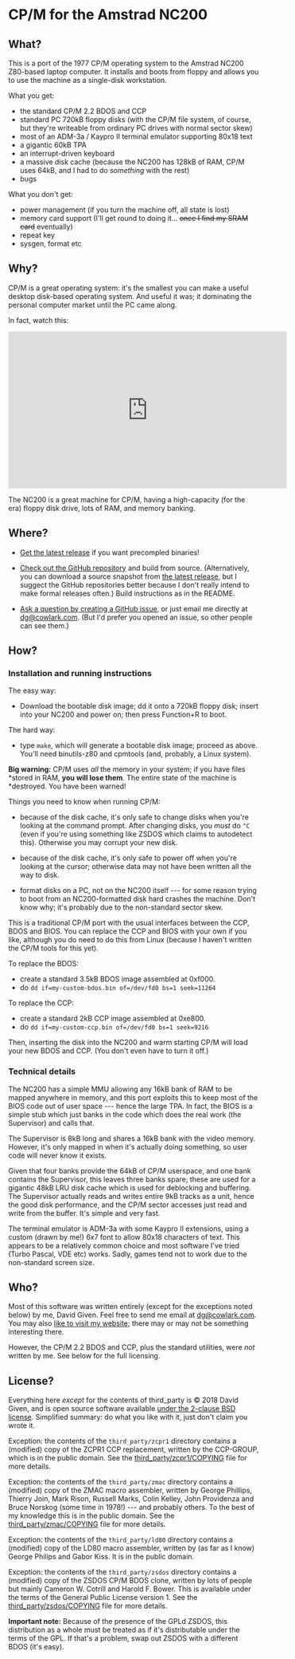 CP/M for the Amstrad NC200
==========================

What?
-----

This is a port of the 1977 CP/M operating system to the Amstrad NC200 Z80-based laptop
computer. It installs and boots from floppy and allows you to use the machine
as a single-disk workstation.

What you get:

- the standard CP/M 2.2 BDOS and CCP
- standard PC 720kB floppy disks (with the CP/M file system, of course, but they're writeable from ordinary PC drives with normal sector skew)
- most of an ADM-3a / Kaypro II terminal emulator supporting 80x18 text
- a gigantic 60kB TPA
- an interrupt-driven keyboard
- a massive disk cache (because the NC200 has 128kB of RAM, CP/M uses 64kB,
and I had to do _something_ with the rest)
- bugs

What you don't get:

- power management (if you turn the machine off, all state is lost)
- memory card support (I'll get round to doing it... ~~once I find my SRAM card~~ eventually)
- repeat key
- sysgen, format etc

Why?
----

CP/M is a great operating system: it's the smallest you can make a useful desktop disk-based operating system. And useful it was; it dominating the personal computer market until the PC came along.

In fact, watch this:

<iframe width="560" height="315" src="https://www.youtube.com/embed/FGWshrMZcCc" frameborder="0" allow="accelerometer; autoplay; encrypted-media; gyroscope; picture-in-picture" allowfullscreen></iframe>

The NC200 is a great machine for CP/M, having a high-capacity (for the era) floppy disk drive, lots of RAM, and memory banking.

Where?
------

- [Get the latest
release](https://github.com/davidgiven/nc200cpm/releases/latest) if you want
precompled binaries!

- [Check out the GitHub repository](http://github.com/davidgiven/nc200cpm)
and build from source. (Alternatively, you can download a source snapshot
from [the latest
release](https://github.com/davidgiven/nc200cpm/releases/latest), but I
suggect the GitHub repositories better because I don't really intend to make
formal releases often.) Build instructions as in the README.

- [Ask a question by creating a GitHub
issue](https://github.com/davidgiven/nc200cpm/issues/new), or just email me
directly at [dg@cowlark.com](mailto:dg@cowlark.com). (But I'd prefer you
opened an issue, so other people can see them.)


How?
----

### Installation and running instructions

The easy way:

- Download the bootable disk image; dd it onto a 720kB floppy disk; insert
into your NC200 and power on; then press Function+R to boot.

The hard way:

- type `make`, which will generate a bootable disk image; proceed as above.
You'll need binutils-z80 and cpmtools (and, probably, a Linux system).

**Big warning:** CP/M uses _all_ the memory in your system; if you have files
*stored in RAM, **you will lose them**. The entire state of the machine is
*destroyed. You have been warned!

Things you need to know when running CP/M:

- because of the disk cache, it's only safe to change disks when you're
looking at the command prompt. After changing disks, you _must_ do `^C` (even
if you're using something like ZSDOS which claims to autodetect this).
Otherwise you may corrupt your new disk.

- because of the disk cache, it's only safe to power off when you're looking
at the cursor; otherwise data may not have been written all the way to disk.

- format disks on a PC, not on the NC200 itself --- for some reason trying to
boot from an NC200-formatted disk hard crashes the machine. Don't know why;
it's probably due to the non-standard sector skew.

This is a traditional CP/M port with the usual interfaces between the CCP,
BDOS and BIOS. You can replace the CCP and BIOS with your own if you like,
although you do need to do this from Linux (because I haven't written the
CP/M tools for this yet).

To replace the BDOS:

- create a standard 3.5kB BDOS image assembled at 0xf000.
- do `dd if=my-custom-bdos.bin of=/dev/fd0 bs=1 seek=11264`

To replace the CCP:

- create a standard 2kB CCP image assembled at 0xe800.
- do `dd if=my-custom-ccp.bin of=/dev/fd0 bs=1 seek=9216`

Then, inserting the disk into the NC200 and warm starting CP/M will load your
new BDOS and CCP. (You don't even have to turn it off.)

### Technical details

The NC200 has a simple MMU allowing any 16kB bank of RAM to be mapped
anywhere in memory, and this port exploits this to keep most of the BIOS code
out of user space --- hence the large TPA. In fact, the BIOS is a simple stub
which just banks in the code which does the real work (the Supervisor) and
calls that.

The Supervisor is 8kB long and shares a 16kB bank with the video memory.
However, it's only mapped in when it's actually doing something, so user code
will never know it exists.

Given that four banks provide the 64kB of CP/M userspace, and one bank
contains the Supervisor, this leaves three banks spare; these are used for a
gigantic 48kB LRU disk cache which is used for deblocking and buffering. The
Supervisor actually reads and writes entire 9kB tracks as a unit, hence the
good disk performance, and the CP/M sector accesses just read and write from
the buffer. It's simple and very fast.

The terminal emulator is ADM-3a with some Kaypro II extensions, using a
custom (drawn by me!) 6x7 font to allow 80x18 characters of text. This
appears to be a relatively common choice and most software I've tried (Turbo
Pascal, VDE etc) works. Sadly, games tend not to work due to the non-standard
screen size.

Who?
----

Most of this software was written entirely (except for the exceptions noted
below) by me, David Given. Feel free to send me email at
[dg@cowlark.com](mailto:dg@cowlark.com). You may also [like to visit my
website](http://cowlark.com); there may or may not be something interesting
there.

However, the CP/M 2.2 BDOS and CCP, plus the standard utilities, were _not_
written by me. See below for the full licensing.

License?
--------

Everything here _except_ for the contents of third_party is © 2018 David
Given, and is open source software available [under the 2-clause BSD
license](https://github.com/davidgiven/nc200cpm/blob/master/COPYING).
Simplified summary: do what you like with it, just don't claim you wrote it.

Exception: the contents of the `third_party/zcpr1` directory contains a
(modified) copy of the ZCPR1 CCP replacement, written by the CCP-GROUP, which
is in the public domain. See the
[third_party/zcpr1/COPYING](third_party/zcpr1/COPYING) file for more details.

Exception: the contents of the `third_party/zmac` directory contains a
(modified) copy of the ZMAC macro assembler, written by George Phillips,
Thierry Join, Mark Rison, Russell Marks, Colin Kelley, John Providenza and
Bruce Norskog (some time in 1978!) --- and probably others. To the best of my
knowledge this is in the public domain. See the
[third_party/zmac/COPYING](third_party/zmac/COPYING) file for more details.

Exception: the contents of the `third_party/ld80` directory contains a
(modified) copy of the LD80 macro assembler, written by (as far as I know)
George Philips and Gabor Kiss. It is in the public domain.

Exception: the contents of the `third_party/zsdos` directory contains a
(modified) copy of the ZSDOS CP/M BDOS clone, written by lots of people but
mainly Cameron W. Cotrill and Harold F. Bower. This is available under the
terms of the General Public License version 1. See the
[third_party/zsdos/COPYING](third_party/zsdos/COPYING) file for more details.

**Important note:** Because of the presence of the GPLd ZSDOS, this
distribution as a whole must be treated as if it's distributable under the
terms of the GPL. If that's a problem, swap out ZSDOS with a different BDOS
(it's easy).
